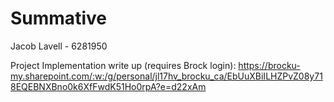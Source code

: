# Summative

Jacob Lavell - 6281950
 
Project Implementation write up (requires Brock login):
https://brocku-my.sharepoint.com/:w:/g/personal/jl17hv_brocku_ca/EbUuXBiILHZPvZ08y718EQEBNXBno0k6XfFwdK51Ho0rpA?e=d22xAm
